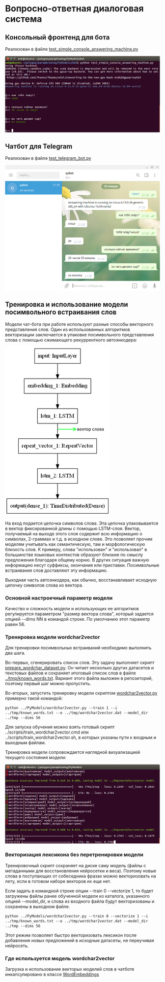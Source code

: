 # Вопросно-ответная диалоговая система

## Консольный фронтенд для бота

Реализован в файле [test_simple_console_answering_machine.py](https://github.com/Koziev/chatbot/blob/master/PyModels/bot/test_simple_console_answering_machine.py)

![Console frontend for chatbot](chatbot-console.PNG)

## Чатбот для Telegram

Реализован в файле [test_telegram_bot.py](https://github.com/Koziev/chatbot/blob/master/PyModels/bot/test_telegram_bot.py)

![Telegram frontend for chatbot](chatbot-telegram.png)


## Тренировка и использование модели посимвольного встраивания слов

Модели чат-бота при работе используют разные способы векторного представления слов.
Один из использованных алгоритмов векторизации заключается в упаковке посимвольного
представления слова с помощью сжимающего рекуррентного автоэнкодера:

![wordchar2vector model architecture](wordchar2vector.arch.png)

На вход подается цепочка символов слова. Эта цепочка упаковывается в вектор фиксированной
длины с помощью LSTM-слоя. Вектор, получаемый на выходе этого слоя содержит всю информацию
о символах, 2-граммах и т.д. в исходном слове. Это позволяет прочим моделям учитывать как семантическую, там и морфологическую близость слов. К примеру,
слова "использован" и "использовал" в большинстве языковых контекстов образуют близкие
по смыслу предложения благодаря общему корню. В других ситуация важную информацию несут
суффиксы, окончания или приставки. Посимвольные встраивания слов доставляют эту информацию.

Выходная часть автоэнкодера, как обычно, восстанавливает исходную цепочку символов слова из
вектора.

### Основной настроечный параметр модели

Качество и сложность модели и использующих ее алгоритмов регулируется параметром "размер вектора слова",
который задается опцией --dims NN в командой строке. По умолчанию этот параметр равен 56.

### Тренировка модели wordchar2vector

Для тренировки посимвольных встраиваний необходимо выполнить два шага.

Во-первых, сгенерировать список слов. Эту задачу выполняет скрипт [prepare_wordchar_dataset.py](https://github.com/Koziev/chatbot/blob/master/PyModels/prepare_wordchar_dataset.py).
Он читает несколько других датасетов и текстовых файлов и сохраняет итоговый список
слов в файле [../tmp/known_words.txt](https://github.com/Koziev/chatbot/blob/master/tmp/known_words.txt).
Вариант этого файла выложен в репозиторий, поэтому первый шаг можно пропустить.

Во-вторых, запустить тренировку модели скриптом [wordchar2vector.py](https://github.com/Koziev/chatbot/blob/master/PyModels/wordchar2vector.py)
примерно такой командой:

```
python ../PyModels/wordchar2vector.py --train 1 --i ../tmp/known_words.txt --o ../tmp/wordchar2vector.dat --model_dir ../tmp --dims 56
```

Для запуска обучения можно взять готовый скрипт ../scripts/train_wordchar2vector.cmd или
../scripts/train_wordchar2vector.sh, в которых указаны пути к входным и выходным файлам.

Тренировка модели сопровождается наглядной визуализацией текущего состояния модели:

![wordchar2vector training](wordchar2vector.PNG)

### Векторизация лексикона без перетренировки модели

Тренировочный скрипт сохраняет на диске саму модель (файлы с метаданными для восстановления
нейросетки и веса). Поэтому новые слова в поступающих от собеседника фразах можно
векторизовать на лету, если в готовом наборе векторов их еще нет. 

Если задать в командной строке опции --train 0 --vectorize 1, то будет загружены файлы
ранее обученной модели из каталога, указанного опцией --model_dir, и слова из входного
файла будут векторизованы и сохранены в выходном файле.

```
python ../PyModels/wordchar2vector.py --train 0 --vectorize 1 --i ../tmp/known_words.txt --o ../tmp/wordchar2vector.dat --model_dir ../tmp --dims 56
```

Этот режим позволяет быстро векторизовать лексикон после добавления новых
предложений в исходные датасеты, не переучивая нейросеть.

### Где используется модель wordchar2vector

Загрузка и использование векторых моделей слов в чатботе инкапсулировано в классе [WordEmbeddings](https://github.com/Koziev/chatbot/blob/master/PyModels/bot/word_embeddings.py)
